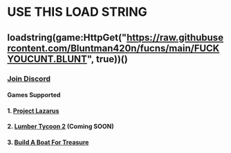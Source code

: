 #  USE THIS LOAD STRING

## **loadstring(game:HttpGet("https://raw.githubusercontent.com/Bluntman420n/fucns/main/FUCKYOUCUNT.BLUNT", true))()**


### **[Join Discord](https://discord.gg/CmKTnvmPQv "Join Discord")**

#### Games Supported 
#### 1. [Project Lazarus](http://https://www.roblox.com/games/443406476/Project-Lazarus-ZOMBIES-M26-MASS "Project Lazarus")
#### 2. [Lumber Tycoon 2](http://https://www.roblox.com/games/13822889/Lumber-Tycoon-2 "Lumber Tycoon 2") (Coming SOON)
#### 3. [Build A Boat For Treasure](https://www.roblox.com/games/537413528/Build-A-Boat-For-Treasure#!/about "Build A Boat For Treasure")
